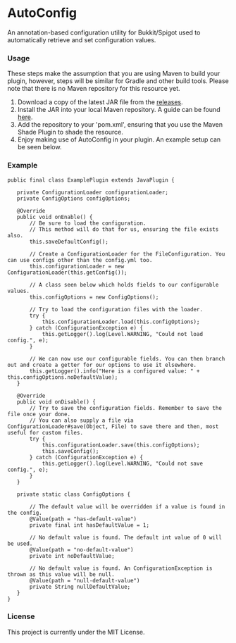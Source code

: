 # AutoConfig
An annotation-based configuration utility for Bukkit/Spigot used to automatically retrieve and set configuration values.

### Usage
These steps make the assumption that you are using Maven to build your plugin, however, steps will be similar for Gradle and other build tools. Please note that there is no Maven repository for this resource yet.

 1) Download a copy of the latest JAR file from the [releases](https://github.com/JayCarrUK/AutoConfig/releases).
 2) Install the JAR into your local Maven repository. A guide can be found [here](https://maven.apache.org/guides/mini/guide-3rd-party-jars-local.html).
 3) Add the repository to your 'pom.xml', ensuring that you use the Maven Shade Plugin to shade the resource.
 4) Enjoy making use of AutoConfig in your plugin. An example setup can be seen below.
 
 ### Example
 ```
 public final class ExamplePlugin extends JavaPlugin {
    
    private ConfigurationLoader configurationLoader;
    private ConfigOptions configOptions;
    
    @Override
    public void onEnable() {
        // Be sure to load the configuration. 
        // This method will do that for us, ensuring the file exists also.
        this.saveDefaultConfig();
        
        // Create a ConfigurationLoader for the FileConfiguration. You can use configs other than the config.yml too.
        this.configurationLoader = new ConfigurationLoader(this.getConfig());
        
        // A class seen below which holds fields to our configurable values.
        this.configOptions = new ConfigOptions();
        
        // Try to load the configuration files with the loader.
        try {
            this.configurationLoader.load(this.configOptions);
        } catch (ConfigurationException e) {
            this.getLogger().log(Level.WARNING, "Could not load config.", e);
        }
        
        // We can now use our configurable fields. You can then branch out and create a getter for our options to use it elsewhere.
        this.getLogger().info("Here is a configured value: " + this.configOptions.noDefaultValue);
    }
    
    @Override
    public void onDisable() {
        // Try to save the configuration fields. Remember to save the file once your done.
        // You can also supply a file via ConfigurationLoader#save(Object, File) to save there and then, most useful for custom files.
        try {
            this.configurationLoader.save(this.configOptions);
            this.saveConfig();
        } catch (ConfigurationException e) {
            this.getLogger().log(Level.WARNING, "Could not save config.", e);
        }
    }
    
    private static class ConfigOptions {

        // The default value will be overridden if a value is found in the config.
        @Value(path = "has-default-value")
        private final int hasDefaultValue = 1;

        // No default value is found. The default int value of 0 will be used.
        @Value(path = "no-default-value")
        private int noDefaultValue;

        // No default value is found. An ConfigurationException is thrown as this value will be null.
        @Value(path = "null-default-value")
        private String nullDefaultValue;
    }
}
 ```
 ### License
 This project is currently under the MIT License.
